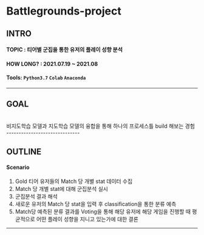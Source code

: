 # Battlegrounds-project

## INTRO
#### TOPIC : 티어별 군집을 통한 유저의 플레이 성향 분석
#### HOW LONG? : 2021.07.19 ~ 2021.08
#### Tools: `Python3.7` `Colab` `Anaconda`

-------------------------------

## GOAL  
</br>
비지도학습 모델과 지도학습 모델의 융합을 통해 하나의 프로세스틀 build 해보는 경험  
------------------------------

## OUTLINE
#### Scenario
1. Gold 티어 유저들의 Match 당 개별 stat 데이터 수집
2. Match 당 개별 stat에 대해 군집분석 실시
3. 군집분석 결과 해석
4. 새로운 유저의 Match 당 stat을 입력 후 classification을 통한 분류 예측
5. Match당 예측된 분류 결과를 Voting을 통해 해당 유저에 해당 게임을 진행할 때 평균적으로 어떤 플레이 성향을 지니고 있는가에 대한 결론  


-------------------------------



